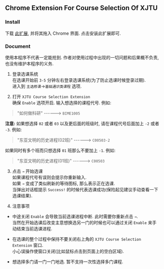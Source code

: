 ## Chrome Extension For Course Selection Of XJTU

### Install
下载 [此扩展](https://github.com/Illyrix/xkcj/blob/master/xkcj.crx), 并将其拖入 Chrome 界面. 点击安装此扩展即可.

### Document
使用本程序不代表一定能抢到. 作者对使用过程中出现的一切问题和后果概不负责, 也没有维护本程序的义务.

1. 登录选课系统  
  在选课开始前 `3-5` 分钟左右登录选课系统(为了防止选课时候登录过期).  
  进入到 `主选修课`->`基础通识类课程` 选项.

2. 打开 `XJTU Course Selection Extension`  
  确保 `Enable` 选项开启.
  输入想选择的课程代号. 例如:
  > "如何做科研"   ------>   `BIME1005`

  __注意:__ 如果想选择 `02` 或者 `03` 以及更后面的班级时, 请在课程代号后面加上 `-2` 或者 `-3`. 例如:
  > "东亚文明的历史进程(02班)"   ------>   `C00503-2`

  如果同时有多个班而只想选择 `01` 班那么不要加上 `-1`. 例如:
  > "东亚文明的历史进程(01班)"   ------>   `C00503`

3. 点击 `→` 开始选课  
  如果课程代号有误则会提示你重新输入.  
  如果 `→` 变成了类似刷新的等待图标, 那么表示正在选课.  
  当弹出对话框提示 `Success!` 的时候代表选课成功(保险起见建议手动查看一下选课结果).  

4. 注意事项
  * 中途关闭 `Enable` 会导致当前选课进程中断. 此时需要你重新点击 `→`.  
    当然在开始选课后改变主意想换选另一门的时候也可以通过关闭 `Enable` 来手动结束当前选课进程.

  * 在选课的整个过程中保持不要关闭右上角的 `XJTU Course Selection Extension` 窗口.  
    小心误操作使窗口关闭(比如鼠标点击到页面上的空白区域).

  * 想选择多门请一门一门地选. 暂不支持一次性选择多门课程.
